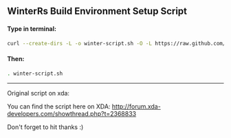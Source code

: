 ## WinterRs Build Environment Setup Script ##

####  Type in terminal: ####
```bash  
curl --create-dirs -L -o winter-script.sh -O -L https://raw.github.com/WinterRo/Winter-Script/Linux/winter-script.sh
```
####  Then: ####
```bash  
. winter-script.sh
```

---

Original script on xda:

You can find the script here on XDA: http://forum.xda-developers.com/showthread.php?t=2368833

Don't forget to hit thanks :)
